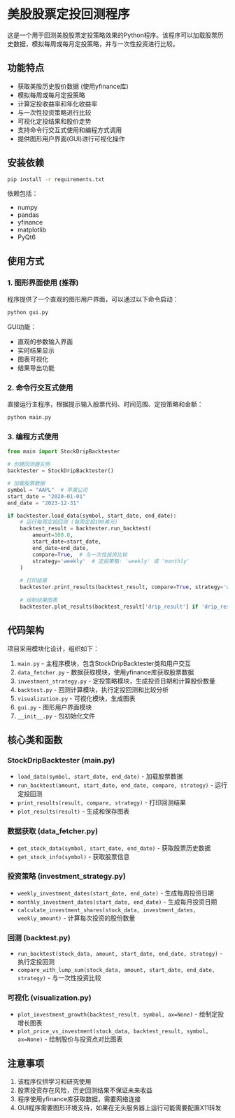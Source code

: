 # 美股股票定投回测程序

这是一个用于回测美股股票定投策略效果的Python程序。该程序可以加载股票历史数据，模拟每周或每月定投策略，并与一次性投资进行比较。

## 功能特点

- 获取美股历史股价数据 (使用yfinance库)
- 模拟每周或每月定投策略
- 计算定投收益率和年化收益率
- 与一次性投资策略进行比较
- 可视化定投结果和股价走势
- 支持命令行交互式使用和编程方式调用
- 提供图形用户界面(GUI)进行可视化操作

## 安装依赖

```bash
pip install -r requirements.txt
```

依赖包括：
- numpy
- pandas
- yfinance
- matplotlib
- PyQt6

## 使用方式

### 1. 图形界面使用 (推荐)

程序提供了一个直观的图形用户界面，可以通过以下命令启动：

```bash
python gui.py
```

GUI功能：
- 直观的参数输入界面
- 实时结果显示
- 图表可视化
- 结果导出功能

### 2. 命令行交互式使用

直接运行主程序，根据提示输入股票代码、时间范围、定投策略和金额：

```bash
python main.py
```

### 3. 编程方式使用

```python
from main import StockDripBacktester

# 创建回测器实例
backtester = StockDripBacktester()

# 加载股票数据
symbol = "AAPL"  # 苹果公司
start_date = "2020-01-01"
end_date = "2023-12-31"

if backtester.load_data(symbol, start_date, end_date):
    # 运行每周定投回测 (每周定投100美元)
    backtest_result = backtester.run_backtest(
        amount=100.0,
        start_date=start_date,
        end_date=end_date,
        compare=True,  # 与一次性投资比较
        strategy='weekly'  # 定投策略: 'weekly' 或 'monthly'
    )
    
    # 打印结果
    backtester.print_results(backtest_result, compare=True, strategy='weekly')
    
    # 绘制结果图表
    backtester.plot_results(backtest_result['drip_result'] if 'drip_result' in backtest_result else backtest_result)
```

## 代码架构

项目采用模块化设计，组织如下：

1. `main.py` - 主程序模块，包含StockDripBacktester类和用户交互
2. `data_fetcher.py` - 数据获取模块，使用yfinance库获取股票数据
3. `investment_strategy.py` - 定投策略模块，生成投资日期和计算股份数量
4. `backtest.py` - 回测计算模块，执行定投回测和比较分析
5. `visualization.py` - 可视化模块，生成图表
6. `gui.py` - 图形用户界面模块
7. `__init__.py` - 包初始化文件

## 核心类和函数

### StockDripBacktester (main.py)
- `load_data(symbol, start_date, end_date)` - 加载股票数据
- `run_backtest(amount, start_date, end_date, compare, strategy)` - 运行定投回测
- `print_results(result, compare, strategy)` - 打印回测结果
- `plot_results(result)` - 生成和保存图表

### 数据获取 (data_fetcher.py)
- `get_stock_data(symbol, start_date, end_date)` - 获取股票历史数据
- `get_stock_info(symbol)` - 获取股票信息

### 投资策略 (investment_strategy.py)
- `weekly_investment_dates(start_date, end_date)` - 生成每周投资日期
- `monthly_investment_dates(start_date, end_date)` - 生成每月投资日期
- `calculate_investment_shares(stock_data, investment_dates, weekly_amount)` - 计算每次投资的股份数量

### 回测 (backtest.py)
- `run_backtest(stock_data, amount, start_date, end_date, strategy)` - 执行定投回测
- `compare_with_lump_sum(stock_data, amount, start_date, end_date, strategy)` - 与一次性投资比较

### 可视化 (visualization.py)
- `plot_investment_growth(backtest_result, symbol, ax=None)` - 绘制定投增长图表
- `plot_price_vs_investment(stock_data, backtest_result, symbol, ax=None)` - 绘制股价与投资点对比图表

## 注意事项

1. 该程序仅供学习和研究使用
2. 股票投资存在风险，历史回测结果不保证未来收益
3. 程序使用yfinance库获取数据，需要网络连接
4. GUI程序需要图形环境支持，如果在无头服务器上运行可能需要配置X11转发